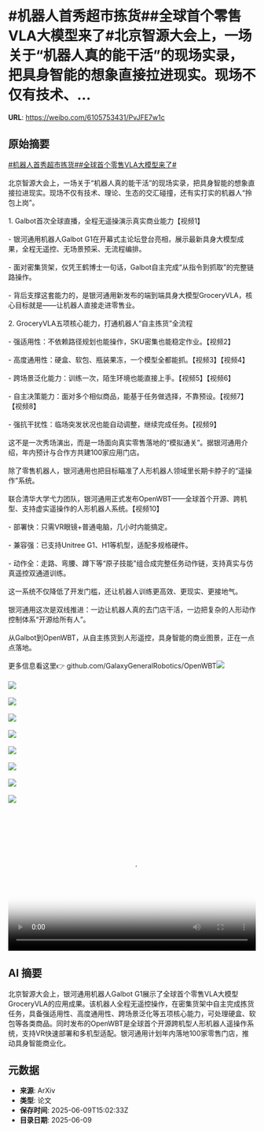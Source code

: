 # #机器人首秀超市拣货##全球首个零售VLA大模型来了#北京智源大会上，一场关于“机器人真的能干活”的现场实录，把具身智能的想象直接拉进现实。现场不仅有技术、...

**URL**: https://weibo.com/6105753431/PvJFE7w1c

## 原始摘要

<a href="https://m.weibo.cn/search?containerid=231522type%3D1%26t%3D10%26q%3D%23%E6%9C%BA%E5%99%A8%E4%BA%BA%E9%A6%96%E7%A7%80%E8%B6%85%E5%B8%82%E6%8B%A3%E8%B4%A7%23&amp;extparam=%23%E6%9C%BA%E5%99%A8%E4%BA%BA%E9%A6%96%E7%A7%80%E8%B6%85%E5%B8%82%E6%8B%A3%E8%B4%A7%23" data-hide=""><span class="surl-text">#机器人首秀超市拣货#</span></a><a href="https://m.weibo.cn/search?containerid=231522type%3D1%26t%3D10%26q%3D%23%E5%85%A8%E7%90%83%E9%A6%96%E4%B8%AA%E9%9B%B6%E5%94%AEVLA%E5%A4%A7%E6%A8%A1%E5%9E%8B%E6%9D%A5%E4%BA%86%23&amp;extparam=%23%E5%85%A8%E7%90%83%E9%A6%96%E4%B8%AA%E9%9B%B6%E5%94%AEVLA%E5%A4%A7%E6%A8%A1%E5%9E%8B%E6%9D%A5%E4%BA%86%23" data-hide=""><span class="surl-text">#全球首个零售VLA大模型来了#</span></a><br><br>北京智源大会上，一场关于“机器人真的能干活”的现场实录，把具身智能的想象直接拉进现实。现场不仅有技术、理论、生态的交汇碰撞，还有实打实的机器人“拎包上岗”。<br><br>1. Galbot首次全球直播，全程无遥操演示真实商业能力【视频1】<br><br>- 银河通用机器人Galbot G1在开幕式主论坛登台亮相，展示最新具身大模型成果，全程无遥控、无场景预采、无流程编排。<br>    <br>- 面对密集货架，仅凭王鹤博士一句话，Galbot自主完成“从指令到抓取”的完整链路操作。<br>    <br>- 背后支撑这套能力的，是银河通用新发布的端到端具身大模型GroceryVLA，核心目标就是——让机器人直接走进零售业。<br>    <br>2. GroceryVLA五项核心能力，打通机器人“自主拣货”全流程<br><br>- 强适用性：不依赖路径规划也能操作，SKU密集也能稳定作业。【视频2】<br>    <br>- 高度通用性：硬盒、软包、瓶装果冻，一个模型全都能抓。【视频3】【视频4】<br>    <br>- 跨场景泛化能力：训练一次，陌生环境也能直接上手。【视频5】【视频6】<br>    <br>- 自主决策能力：面对多个相似商品，能基于任务做选择，不靠预设。【视频7】【视频8】<br>    <br>- 强抗干扰性：临场突发状况也能自动调整，继续完成任务。【视频9】<br>    <br>这不是一次秀场演出，而是一场面向真实零售落地的“模拟通关”。据银河通用介绍，年内预计与合作方共建100家应用门店。<br><br>除了零售机器人，银河通用也把目标瞄准了人形机器人领域里长期卡脖子的“遥操作”系统。<br><br>联合清华大学弋力团队，银河通用正式发布OpenWBT——全球首个开源、跨机型、支持虚实遥操作的人形机器人系统。【视频10】<br><br>- 部署快：只需VR眼镜+普通电脑，几小时内能搞定。<br>    <br>- 兼容强：已支持Unitree G1、H1等机型，适配多规格硬件。<br>    <br>- 动作全：走路、弯腰、蹲下等“原子技能”组合成完整任务动作链，支持真实与仿真遥控双通道训练。<br>    <br>这一系统不仅降低了开发门槛，还让机器人训练更高效、更现实、更接地气。<br><br>银河通用这次是双线推进：一边让机器人真的去门店干活，一边把复杂的人形动作控制体系“开源给所有人”。<br><br>从Galbot到OpenWBT，从自主拣货到人形遥控，具身智能的商业图景，正在一点点落地。<br><br>更多信息看这里👉 github.com/GalaxyGeneralRobotics/OpenWBT<img style="" src="https://tvax2.sinaimg.cn/large/006Fd7o3ly1i292tdfpbbj31hc0u0tbl.jpg" referrerpolicy="no-referrer"><br><br><img style="" src="https://tvax3.sinaimg.cn/large/006Fd7o3ly1i292tb0uzij30f00qomya.jpg" referrerpolicy="no-referrer"><br><br><img style="" src="https://tvax3.sinaimg.cn/large/006Fd7o3ly1i292ta72mwj30k00k0gmh.jpg" referrerpolicy="no-referrer"><br><br><img style="" src="https://tvax4.sinaimg.cn/large/006Fd7o3ly1i292ta7d97j30k00k0wfb.jpg" referrerpolicy="no-referrer"><br><br><img style="" src="https://tvax4.sinaimg.cn/large/006Fd7o3ly1i292tac851j30f00qojsu.jpg" referrerpolicy="no-referrer"><br><br><img style="" src="https://tvax4.sinaimg.cn/large/006Fd7o3ly1i292tb6dt6j30qo0qoacf.jpg" referrerpolicy="no-referrer"><br><br><img style="" src="https://tvax4.sinaimg.cn/large/006Fd7o3ly1i292tcu34fj30hs0dc0u1.jpg" referrerpolicy="no-referrer"><br><br><img style="" src="https://tvax4.sinaimg.cn/large/006Fd7o3ly1i292tc8jjzj30hs0a8dga.jpg" referrerpolicy="no-referrer"><br><br><img style="" src="https://tvax4.sinaimg.cn/large/006Fd7o3ly1i292tazb08j30f00qomyp.jpg" referrerpolicy="no-referrer"><br><br><br clear="both"><div style="clear: both"></div><video controls="controls" poster="https://tvax3.sinaimg.cn/orj480/006Fd7o3ly1i292tdjumvj31hc0u0gon.jpg" style="width: 100%"><source src="https://f.video.weibocdn.com/o0/dest2WqAlx08oUdDWc4E01041200Uene0E010.mp4?label=mp4_720p&amp;template=1280x720.25.0&amp;ori=0&amp;ps=1CwnkDw1GXwCQx&amp;Expires=1749484869&amp;ssig=r57eg%2FlTZT&amp;KID=unistore,video"><source src="https://f.video.weibocdn.com/o0/r2tI8OOclx08oUdD5kwo01041200u0Bq0E010.mp4?label=mp4_hd&amp;template=852x480.25.0&amp;ori=0&amp;ps=1CwnkDw1GXwCQx&amp;Expires=1749484869&amp;ssig=EUtG1osanJ&amp;KID=unistore,video"><source src="https://f.video.weibocdn.com/o0/tJrvvMcilx08oUdD7jsA01041200j2Z30E010.mp4?label=mp4_ld&amp;template=640x360.25.0&amp;ori=0&amp;ps=1CwnkDw1GXwCQx&amp;Expires=1749484869&amp;ssig=ZAmAbHf8ZJ&amp;KID=unistore,video"><p>视频无法显示，请前往<a href="https://video.weibo.com/show?fid=1034%3A5175632921821261" target="_blank" rel="noopener noreferrer">微博视频</a>观看。</p></video>

## AI 摘要

北京智源大会上，银河通用机器人Galbot G1展示了全球首个零售VLA大模型GroceryVLA的应用成果。该机器人全程无遥控操作，在密集货架中自主完成拣货任务，具备强适用性、高度通用性、跨场景泛化等五项核心能力，可处理硬盒、软包等各类商品。同时发布的OpenWBT是全球首个开源跨机型人形机器人遥操作系统，支持VR快速部署和多机型适配。银河通用计划年内落地100家零售门店，推动具身智能商业化。

## 元数据

- **来源**: ArXiv
- **类型**: 论文
- **保存时间**: 2025-06-09T15:02:33Z
- **目录日期**: 2025-06-09
